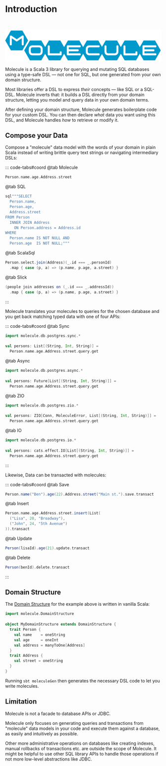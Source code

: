 
# Introduction

<br>

![Molecule logo](/static/img/logo/Molecule-logo-600.png)


Molecule is a Scala 3 library for querying and mutating SQL databases using a type-safe DSL — not one for SQL, but one generated from your own domain structure.

Most libraries offer a DSL to express _their_ concepts — like SQL or a SQL-DSL. Molecule inverts that: it builds a DSL directly from your domain structure, letting you model and query data in your own domain terms.

After defining your domain structure, Molecule generates boilerplate code for your custom DSL. You can then declare *what* data you want using this DSL, and Molecule handles *how* to retrieve or modify it.


## Compose your Data

Compose a "molecule" data model with the words of your domain in plain Scala instead of writing brittle query text strings or navigating intermediary DSLs:

::: code-tabs#coord
@tab Molecule
```scala
Person.name.age.Address.street
```
@tab SQL
```scala
sql"""SELECT
  Person.name,
  Person.age,
  Address.street
FROM Person
  INNER JOIN Address
    ON Person.address = Address.id
WHERE
  Person.name IS NOT NULL AND
  Person.age  IS NOT NULL;"""
```
@tab ScalaSql
```scala
Person.select.join(Address)(_.id === _.personId)
  .map { case (p, a) => (p.name, p.age, a.street) }
```
@tab Slick
```scala
(people join addresses on (_.id === _.addressId))
  .map { case (p, a) => (p.name, p.age, a.street) }
```
:::

Molecule translates your molecules to queries for the chosen database and you get back matching typed data with one of four APIs:

::: code-tabs#coord
@tab Sync
```scala
import molecule.db.postgres.sync.*
       
val persons: List[(String, Int, String)] =
  Person.name.age.Address.street.query.get
```

@tab Async
```scala
import molecule.db.postgres.async.*

val persons: Future[List[(String, Int, String)]] =
  Person.name.age.Address.street.query.get
```

@tab ZIO
```scala
import molecule.db.postgres.zio.*

val persons: ZIO[Conn, MoleculeError, List[(String, Int, String)]] =
  Person.name.age.Address.street.query.get
```

@tab IO
```scala
import molecule.db.postgres.io.*

val persons: cats.effect.IO[List[(String, Int, String)]] =
  Person.name.age.Address.street.query.get
```
:::


Likewise, Data can be transacted with molecules:

::: code-tabs#coord
@tab Save
```scala
Person.name("Ben").age(22).Address.street("Main st.").save.transact
```

@tab Insert
```scala
Person.name.age.Address.street.insert(List(
  ("Lisa", 20, "Broadway"),
  ("John", 24, "5th Avenue")
)).transact
```

@tab Update
```scala
Person(lisaId).age(21).update.transact
```

@tab Delete
```scala
Person(benId).delete.transact
```
:::


## Domain Structure

The [Domain Structure](/database/setup/domain-structure) for the example above is written in vanilla Scala:

```scala
import molecule.DomainStructure

object MyDomainStructure extends DomainStructure {
  trait Person {
    val name    = oneString
    val age     = oneInt
    val address = manyToOne[Address]
  }
  trait Address {
    val street = oneString
  }
}
```
Running `sbt moleculeGen` then generates the necessary DSL code to let you write molecules.


## Limitation

Molecule is not a facade to database APIs or JDBC.

Molecule only focuses on generating queries and transactions from "molecule" data models in your code and execute them against a database, as easily and intuitively as possible.

Other more administrative operations on databases like creating indexes, manual rollbacks of transactions etc. are outside the scope of Molecule. It might be helpful to use other SQL library APIs to handle those operations if not more low-level abstractions like JDBC.


